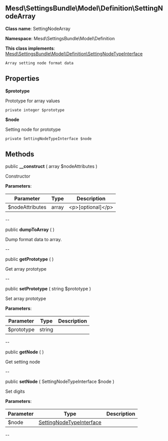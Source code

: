 Mesd\SettingsBundle\Model\Definition\SettingNodeArray
---------------


**Class name**: SettingNodeArray

**Namespace**: Mesd\SettingsBundle\Model\Definition



**This class implements**: [Mesd\SettingsBundle\Model\Definition\SettingNodeTypeInterface](Mesd-SettingsBundle-Model-Definition-SettingNodeTypeInterface.md)



    Array setting node format data

    





Properties
----------


**$prototype**

Prototype for array values



    private integer $prototype






**$node**

Setting node for prototype



    private SettingNodeTypeInterface $node






Methods
-------


public **__construct** ( array $nodeAttributes )


Constructor








**Parameters**:

| Parameter | Type | Description |
|-----------|------|-------------|
| $nodeAttributes | array | &lt;p&gt;[optional]&lt;/p&gt; |

--

public **dumpToArray** (  )


Dump format data to array.








--

public **getPrototype** (  )


Get array prototype








--

public **setPrototype** ( string $prototype )


Set array prototype








**Parameters**:

| Parameter | Type | Description |
|-----------|------|-------------|
| $prototype | string |  |

--

public **getNode** (  )


Get setting node








--

public **setNode** ( SettingNodeTypeInterface $node )


Set digits








**Parameters**:

| Parameter | Type | Description |
|-----------|------|-------------|
| $node | [SettingNodeTypeInterface](Mesd-SettingsBundle-Model-Definition-SettingNodeTypeInterface.md) |  |

--
